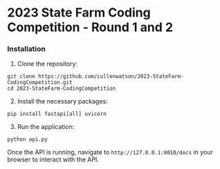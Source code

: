 # 2023 State Farm Coding Competition - Round 1 and 2


### Installation

1. Clone the repository:
```
git clone https://github.com/cullenwatson/2023-StateFarm-CodingCompetition.git
cd 2023-StateFarm-CodingCompetition
```

2. Install the necessary packages:
```
pip install fastapi[all] uvicorn
```

3. Run the application:
```
python api.py
```

Once the API is running, navigate to `http://127.0.0.1:8010/docs` in your browser to interact with the API.
